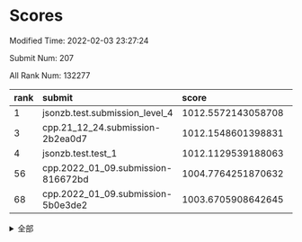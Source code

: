 # Scores

Modified Time: 2022-02-03 23:27:24

Submit Num: 207

All Rank Num: 132277

| rank |               submit               |       score        |       sigma        | pk_num |
| :--- | :--------------------------------- | :----------------- | :----------------- | :----- |
| 1    | jsonzb.test.submission_level_4     | 1012.5572143058708 | 0.7826779174098413 | 2556   |
| 3    | cpp.21_12_24.submission-2b2ea0d7   | 1012.1548601398831 | 0.8382826893041041 | 2556   |
| 4    | jsonzb.test.test_1                 | 1012.1129539188063 | 0.8037476411323792 | 2555   |
| 56   | cpp.2022_01_09.submission-816672bd | 1004.7764251870632 | 0.7182324471943731 | 2551   |
| 68   | cpp.2022_01_09.submission-5b0e3de2 | 1003.6705908642645 | 0.7072251248462164 | 2563   |


<details>
<summary>全部</summary>

| rank |                 submit                 |       score        |       sigma        | pk_num |
| :--- | :------------------------------------- | :----------------- | :----------------- | :----- |
| 1    | jsonzb.test.submission_level_4         | 1012.5572143058708 | 0.7826779174098413 | 2556   |
| 2    | gobigger.level_3.submission_level_3_14 | 1012.3910903529819 | 0.775743467372918  | 2561   |
| 3    | cpp.21_12_24.submission-2b2ea0d7       | 1012.1548601398831 | 0.8382826893041041 | 2556   |
| 4    | jsonzb.test.test_1                     | 1012.1129539188063 | 0.8037476411323792 | 2555   |
| 5    | gobigger.level_3.submission_level_3_18 | 1012.0385326645054 | 0.8012340702210967 | 2556   |
| 6    | gobigger.level_3.submission_level_3_15 | 1011.3874123848095 | 0.7760091234112693 | 2557   |
| 7    | gobigger.level_3.submission_level_3_35 | 1011.316838601292  | 0.778270797058583  | 2558   |
| 8    | gobigger.level_3.submission_level_3_6  | 1011.142602837067  | 0.7653121349819472 | 2555   |
| 9    | gobigger.level_3.submission_level_3_48 | 1011.1171220257311 | 0.7516579864213147 | 2559   |
| 10   | gobigger.level_3.submission_level_3_25 | 1011.1095744297969 | 0.7745595110019301 | 2558   |
| 11   | gobigger.level_3.submission_level_3_26 | 1011.099417298472  | 0.799929054608486  | 2553   |
| 12   | gobigger.level_3.submission_level_3_49 | 1010.9464105005773 | 0.7790522564877899 | 2552   |
| 13   | gobigger.level_3.submission_level_3_37 | 1010.8737349366231 | 0.7560340327273497 | 2555   |
| 14   | gobigger.level_3.submission_level_3_16 | 1010.8684204075671 | 0.7720334684032918 | 2563   |
| 15   | gobigger.level_3.submission_level_3_34 | 1010.8071285190321 | 0.7701333378350507 | 2560   |
| 16   | gobigger.level_3.submission_level_3_3  | 1010.7953306851015 | 0.7715258167631847 | 2560   |
| 17   | gobigger.level_3.submission_level_3_20 | 1010.7554240077692 | 0.7696235330288975 | 2552   |
| 18   | gobigger.level_3.submission_level_3_38 | 1010.7320901061681 | 0.7496475063627946 | 2556   |
| 19   | gobigger.level_3.submission_level_3_32 | 1010.6598459102606 | 0.766791072398232  | 2557   |
| 20   | gobigger.level_3.submission_level_3_41 | 1010.5396651706093 | 0.7417714121136608 | 2555   |
| 21   | gobigger.level_3.submission_level_3_0  | 1010.517497383396  | 0.7630976131403483 | 2553   |
| 22   | gobigger.level_3.submission_level_3_33 | 1010.3658076649725 | 0.7791701080213401 | 2561   |
| 23   | gobigger.level_3.submission_level_3_24 | 1010.3485856125375 | 0.7810923210081319 | 2550   |
| 24   | gobigger.level_3.submission_level_3_30 | 1010.3316438767907 | 0.7418449020750449 | 2554   |
| 25   | gobigger.level_3.submission_level_3_9  | 1010.2432275851647 | 0.782037982180279  | 2553   |
| 26   | gobigger.level_3.submission_level_3_44 | 1010.1769330149989 | 0.7573501751534787 | 2557   |
| 27   | gobigger.level_3.submission_level_3_29 | 1010.1661652365369 | 0.7514329758929731 | 2560   |
| 28   | gobigger.level_3.submission_level_3_46 | 1010.1482647353257 | 0.7633964188047437 | 2555   |
| 29   | gobigger.level_3.submission_level_3_31 | 1010.0992416580222 | 0.750827186870615  | 2550   |
| 30   | gobigger.level_3.submission_level_3_28 | 1010.0764337646555 | 0.749188886423641  | 2553   |
| 31   | gobigger.level_3.submission_level_3_13 | 1010.0276200246    | 0.7630646786449502 | 2554   |
| 32   | gobigger.level_3.submission_level_3_40 | 1009.841174086154  | 0.7689114777816962 | 2560   |
| 33   | gobigger.level_3.submission_level_3_21 | 1009.7323805874083 | 0.7596730894856799 | 2556   |
| 34   | gobigger.level_3.submission_level_3_43 | 1009.7186115990246 | 0.7501895041918976 | 2555   |
| 35   | gobigger.level_3.submission_level_3_36 | 1009.6993257488665 | 0.7488807427308711 | 2556   |
| 36   | gobigger.level_3.submission_level_3_8  | 1009.659262444753  | 0.7408299827718007 | 2556   |
| 37   | gobigger.level_3.submission_level_3_19 | 1009.5496279765152 | 0.7492950062112347 | 2552   |
| 38   | gobigger.level_3.submission_level_3_4  | 1009.5262202174388 | 0.7615963941744066 | 2559   |
| 39   | gobigger.level_3.submission_level_3_17 | 1009.4689404574425 | 0.757605061742779  | 2559   |
| 40   | gobigger.level_3.submission_level_3_7  | 1009.4512806635969 | 0.7605317259407419 | 2555   |
| 41   | gobigger.level_3.submission_level_3_1  | 1009.3968153561119 | 0.7429036460661295 | 2553   |
| 42   | gobigger.level_3.submission_level_3_2  | 1009.3940177441414 | 0.7689570137172026 | 2554   |
| 43   | gobigger.level_3.submission_level_3_10 | 1009.3761528982967 | 0.7549014611537103 | 2558   |
| 44   | gobigger.level_3.submission_level_3_42 | 1009.1834583396608 | 0.7526088098553869 | 2559   |
| 45   | gobigger.level_3.submission_level_3_12 | 1009.1627330327688 | 0.7601286390249063 | 2556   |
| 46   | gobigger.level_3.submission_level_3_22 | 1009.0965669716857 | 0.7442188579671104 | 2560   |
| 47   | gobigger.level_3.submission_level_3_27 | 1009.0057237705045 | 0.7547920260916001 | 2556   |
| 48   | gobigger.level_3.submission_level_3_45 | 1009.0055699638098 | 0.7291684538405454 | 2557   |
| 49   | gobigger.level_3.submission_level_3_5  | 1008.746377220254  | 0.7472209520091588 | 2559   |
| 50   | gobigger.level_3.submission_level_3_39 | 1008.6826625766756 | 0.7496199179161214 | 2553   |
| 51   | gobigger.level_3.submission_level_3_11 | 1008.6683767336627 | 0.7687698079375378 | 2555   |
| 52   | gobigger.level_3.submission_level_3_47 | 1008.655390937222  | 0.7569974804786692 | 2558   |
| 53   | gobigger.level_3.submission_level_3_23 | 1008.2128547769715 | 0.7456879671632658 | 2561   |
| 54   | gobigger.level_1.submission_level_1_21 | 1005.0586140953553 | 0.7252831222914712 | 2553   |
| 55   | gobigger.level_1.submission_level_1_32 | 1004.7976224527212 | 0.7283568245645018 | 2558   |
| 56   | cpp.2022_01_09.submission-816672bd     | 1004.7764251870632 | 0.7182324471943731 | 2551   |
| 57   | gobigger.level_1.submission_level_1_38 | 1004.2637908212722 | 0.7130582284064416 | 2556   |
| 58   | gobigger.level_1.submission_level_1_43 | 1004.2601158081877 | 0.7155466808128829 | 2552   |
| 59   | gobigger.level_1.submission_level_1_48 | 1004.2528763539119 | 0.7115111311540958 | 2553   |
| 60   | gobigger.level_1.submission_level_1_26 | 1004.0936669661678 | 0.7109729945705746 | 2555   |
| 61   | gobigger.level_1.submission_level_1_9  | 1003.9149489412912 | 0.7145475829966246 | 2556   |
| 62   | gobigger.level_1.submission_level_1_18 | 1003.8633323910312 | 0.7228076300296568 | 2555   |
| 63   | gobigger.level_1.submission_level_1_45 | 1003.8630127659502 | 0.7234285275581717 | 2553   |
| 64   | gobigger.level_1.submission_level_1_33 | 1003.8281453765097 | 0.7134617871924319 | 2553   |
| 65   | gobigger.level_1.submission_level_1_16 | 1003.7765620112245 | 0.7200408438411892 | 2558   |
| 66   | gobigger.level_1.submission_level_1_12 | 1003.7721189838073 | 0.7203890713297418 | 2553   |
| 67   | gobigger.level_1.submission_level_1_7  | 1003.7622487875433 | 0.7236038895750334 | 2553   |
| 68   | cpp.2022_01_09.submission-5b0e3de2     | 1003.6705908642645 | 0.7072251248462164 | 2563   |
| 69   | gobigger.level_1.submission_level_1_35 | 1003.6575973783993 | 0.7161690887488441 | 2554   |
| 70   | gobigger.level_1.submission_level_1_40 | 1003.5703424225165 | 0.7337995236928798 | 2557   |
| 71   | gobigger.level_1.submission_level_1_8  | 1003.4686627939128 | 0.7290292688502314 | 2559   |
| 72   | gobigger.level_1.submission_level_1_41 | 1003.4214633623891 | 0.7146801625076593 | 2549   |
| 73   | gobigger.level_1.submission_level_1_14 | 1003.3991012653344 | 0.7127558571461468 | 2556   |
| 74   | gobigger.level_1.submission_level_1_6  | 1003.3728845847758 | 0.7160217194887109 | 2555   |
| 75   | gobigger.level_1.submission_level_1_28 | 1003.3644974385414 | 0.7101959869396417 | 2555   |
| 76   | gobigger.level_1.submission_level_1_31 | 1003.3620454842406 | 0.7135251407247787 | 2553   |
| 77   | gobigger.level_1.submission_level_1_13 | 1003.321580721931  | 0.7121872578963121 | 2559   |
| 78   | gobigger.level_1.submission_level_1_15 | 1003.3126680734325 | 0.7256649911026665 | 2555   |
| 79   | gobigger.level_1.submission_level_1_4  | 1003.288769515037  | 0.719518597382115  | 2557   |
| 80   | gobigger.level_1.submission_level_1_47 | 1003.2730456190188 | 0.71848727158076   | 2554   |
| 81   | gobigger.level_1.submission_level_1_5  | 1003.2169966702158 | 0.7159467528425237 | 2560   |
| 82   | gobigger.level_1.submission_level_1_29 | 1003.1997893314501 | 0.7232224815450505 | 2553   |
| 83   | gobigger.level_1.submission_level_1_20 | 1003.1702653347744 | 0.7244739217613688 | 2558   |
| 84   | gobigger.level_1.submission_level_1_42 | 1003.1551925316344 | 0.7263829393092118 | 2561   |
| 85   | gobigger.level_1.submission_level_1_24 | 1003.1069343723905 | 0.714277508567886  | 2559   |
| 86   | gobigger.level_1.submission_level_1_39 | 1003.0822712124416 | 0.7105209800728113 | 2553   |
| 87   | gobigger.level_1.submission_level_1_1  | 1003.0448205135632 | 0.7041386393227598 | 2557   |
| 88   | gobigger.level_1.submission_level_1_46 | 1003.0383091197133 | 0.7271770278753074 | 2548   |
| 89   | gobigger.level_1.submission_level_1_25 | 1003.0311857488348 | 0.7114702168336586 | 2552   |
| 90   | gobigger.level_1.submission_level_1_23 | 1003.0215122180691 | 0.7206527970888429 | 2554   |
| 91   | gobigger.level_1.submission_level_1_49 | 1003.0074472244514 | 0.7281921094734557 | 2562   |
| 92   | gobigger.level_1.submission_level_1_36 | 1002.9570868739116 | 0.7097655367100598 | 2554   |
| 93   | gobigger.level_1.submission_level_1_30 | 1002.9534115117691 | 0.7118380057611958 | 2554   |
| 94   | gobigger.level_1.submission_level_1_27 | 1002.9155647914461 | 0.7213331625853971 | 2555   |
| 95   | gobigger.level_1.submission_level_1_37 | 1002.7636738221909 | 0.7156147198781553 | 2553   |
| 96   | gobigger.level_1.submission_level_1_10 | 1002.7423615737588 | 0.7146198308423751 | 2558   |
| 97   | gobigger.level_1.submission_level_1_17 | 1002.5093509697199 | 0.7131183449256301 | 2558   |
| 98   | gobigger.level_1.submission_level_1_0  | 1002.468817178144  | 0.7136595957997877 | 2554   |
| 99   | gobigger.level_1.submission_level_1_19 | 1002.4627784000544 | 0.7146954875446064 | 2556   |
| 100  | gobigger.level_1.submission_level_1_11 | 1002.4593857047315 | 0.7062125141188258 | 2549   |
| 101  | gobigger.level_1.submission_level_1_34 | 1002.4094939328985 | 0.7107303921125306 | 2555   |
| 102  | gobigger.level_1.submission_level_1_3  | 1002.3514966673739 | 0.7096678024983186 | 2553   |
| 103  | gobigger.level_1.submission_level_1_44 | 1002.3479241869596 | 0.7251073805314373 | 2560   |
| 104  | gobigger.level_1.submission_level_1_22 | 1002.0246314219111 | 0.7216334887130155 | 2554   |
| 105  | gobigger.level_1.submission_level_1_2  | 1001.9504481270435 | 0.7077631283434642 | 2562   |
| 106  | gobigger.random.submission_random_7    | 998.1135945917719  | 0.7074619800901301 | 2552   |
| 107  | gobigger.random.submission_random_1    | 997.3603228865516  | 0.7173437127023247 | 2556   |
| 108  | gobigger.random.submission_random_37   | 997.1402175333372  | 0.7159636200752263 | 2555   |
| 109  | gobigger.random.submission_random_25   | 996.9759339678192  | 0.7037521824844726 | 2555   |
| 110  | gobigger.random.submission_random_6    | 996.9500712062246  | 0.7121257602551859 | 2557   |
| 111  | gobigger.random.submission_random_47   | 996.8405855388863  | 0.7070798244640354 | 2558   |
| 112  | gobigger.random.submission_random_19   | 996.6231148655344  | 0.7007084999244322 | 2556   |
| 113  | gobigger.random.submission_random_10   | 996.5025283541293  | 0.7111048536347513 | 2556   |
| 114  | gobigger.random.submission_random_36   | 996.4355122299423  | 0.7014597206715071 | 2555   |
| 115  | gobigger.random.submission_random_3    | 996.4102613463763  | 0.7018275452802555 | 2556   |
| 116  | gobigger.random.submission_random_18   | 996.3979264802435  | 0.711583123171733  | 2554   |
| 117  | gobigger.random.submission_random_39   | 996.3734660736752  | 0.7188587465559774 | 2554   |
| 118  | gobigger.random.submission_random_14   | 996.3122203293976  | 0.7101784930770415 | 2552   |
| 119  | gobigger.random.submission_random_38   | 996.2958781332429  | 0.6953477284895805 | 2556   |
| 120  | gobigger.random.submission_random_34   | 996.2292326570991  | 0.709913199713918  | 2557   |
| 121  | gobigger.random.submission_random_35   | 996.2277947150518  | 0.7135853301173704 | 2559   |
| 122  | gobigger.random.submission_random_0    | 996.2224371746538  | 0.7225777971055334 | 2557   |
| 123  | gobigger.random.submission_random_8    | 996.2030204189174  | 0.7088070384966063 | 2558   |
| 124  | gobigger.random.submission_random_16   | 996.1894164701888  | 0.7017059464780244 | 2556   |
| 125  | gobigger.random.submission_random_30   | 996.1690291320406  | 0.7179618374062884 | 2553   |
| 126  | gobigger.random.submission_random_12   | 996.0674627444238  | 0.7101674704434092 | 2555   |
| 127  | gobigger.random.submission_random_24   | 996.0435723590933  | 0.7152081738660856 | 2555   |
| 128  | gobigger.random.submission_random_11   | 995.841033892517   | 0.7358646527760228 | 2561   |
| 129  | gobigger.random.submission_random_32   | 995.8139940995106  | 0.7161166802647817 | 2555   |
| 130  | gobigger.random.submission_random_27   | 995.7474957856126  | 0.7135044139223391 | 2556   |
| 131  | gobigger.random.submission_random_41   | 995.7426929156073  | 0.7129483409852223 | 2557   |
| 132  | gobigger.random.submission_random_5    | 995.6819678740904  | 0.7157186323832415 | 2558   |
| 133  | gobigger.random.submission_random_2    | 995.5868540490923  | 0.7084789684396361 | 2554   |
| 134  | gobigger.random.submission_random_15   | 995.563159318325   | 0.7160653663777614 | 2557   |
| 135  | gobigger.random.submission_random_31   | 995.537017362239   | 0.6987296096856684 | 2557   |
| 136  | gobigger.random.submission_random_33   | 995.500140550312   | 0.710771686533963  | 2558   |
| 137  | gobigger.random.submission_random_43   | 995.4952896088223  | 0.7058248426097846 | 2557   |
| 138  | gobigger.random.submission_random_13   | 995.4903477078201  | 0.7191456149817111 | 2557   |
| 139  | gobigger.random.submission_random_44   | 995.4178853374785  | 0.7037848020468462 | 2559   |
| 140  | gobigger.random.submission_random_22   | 995.4096585377382  | 0.7039029824933705 | 2553   |
| 141  | gobigger.random.submission_random_42   | 995.4016424159001  | 0.7197474697077405 | 2558   |
| 142  | gobigger.random.submission_random_17   | 995.3905578917982  | 0.7131142781118918 | 2556   |
| 143  | gobigger.random.submission_random_23   | 995.368705821057   | 0.7088005439860591 | 2558   |
| 144  | gobigger.random.submission_random_49   | 995.3493259359667  | 0.7108225934412008 | 2561   |
| 145  | gobigger.random.submission_random_20   | 995.2337293747727  | 0.7089324022856544 | 2561   |
| 146  | gobigger.random.submission_random_28   | 995.1936423500508  | 0.7202007285192301 | 2558   |
| 147  | gobigger.random.submission_random_9    | 995.1683597812807  | 0.7098753341102715 | 2559   |
| 148  | gobigger.random.submission_random_48   | 995.1638560936149  | 0.7134469519071015 | 2554   |
| 149  | gobigger.random.submission_random_29   | 995.1341858762094  | 0.7167222890640638 | 2555   |
| 150  | gobigger.random.submission_random_40   | 995.1137639442414  | 0.7196903922633873 | 2555   |
| 151  | gobigger.random.submission_random_46   | 994.9575826477871  | 0.7287980451969446 | 2552   |
| 152  | gobigger.random.submission_random_26   | 994.8332404328096  | 0.7124315963757507 | 2555   |
| 153  | gobigger.random.submission_random_4    | 994.7215733606073  | 0.729086307799417  | 2555   |
| 154  | gobigger.random.submission_random_21   | 994.5375278122345  | 0.7172073402367627 | 2549   |
| 155  | gobigger.random.submission_random_45   | 994.20085748452    | 0.7226345728421869 | 2557   |
| 156  | gobigger.level_2.submission_level_2_7  | 993.6666168881486  | 0.7329356100975185 | 2558   |
| 157  | gobigger.level_2.submission_level_2_17 | 993.5900254892352  | 0.7264895193885036 | 2557   |
| 158  | gobigger.level_2.submission_level_2_16 | 993.453779787325   | 0.7151788893912328 | 2557   |
| 159  | gobigger.level_2.submission_level_2_3  | 993.2720758605246  | 0.7503029153207398 | 2558   |
| 160  | gobigger.level_2.submission_level_2_30 | 993.0695542793131  | 0.7333616675721097 | 2558   |
| 161  | gobigger.level_2.submission_level_2_47 | 993.031697987061   | 0.7403444840330498 | 2554   |
| 162  | gobigger.level_2.submission_level_2_13 | 993.0147590585291  | 0.7315748685279757 | 2555   |
| 163  | gobigger.level_2.submission_level_2_20 | 992.8457455952063  | 0.7317451237469538 | 2551   |
| 164  | gobigger.level_2.submission_level_2_1  | 992.8171342972033  | 0.7473953079252844 | 2556   |
| 165  | gobigger.level_2.submission_level_2_29 | 992.7426977346565  | 0.731860855655459  | 2560   |
| 166  | gobigger.level_2.submission_level_2_31 | 992.7232595655781  | 0.7482952219545098 | 2560   |
| 167  | gobigger.level_2.submission_level_2_34 | 992.5117546911999  | 0.7455267729105063 | 2556   |
| 168  | gobigger.level_2.submission_level_2_19 | 992.4662380309593  | 0.7429496624377997 | 2553   |
| 169  | gobigger.level_2.submission_level_2_9  | 992.461774117266   | 0.753358498794508  | 2559   |
| 170  | gobigger.level_2.submission_level_2_14 | 992.4089715075573  | 0.7559256635976069 | 2554   |
| 171  | gobigger.level_2.submission_level_2_41 | 992.3825606301148  | 0.7305062859213516 | 2559   |
| 172  | gobigger.level_2.submission_level_2_42 | 992.3694350030416  | 0.7427609101814908 | 2560   |
| 173  | gobigger.level_2.submission_level_2_27 | 992.3401532881647  | 0.7455732538522597 | 2558   |
| 174  | gobigger.level_2.submission_level_2_49 | 992.2997420315756  | 0.7384245698169615 | 2557   |
| 175  | gobigger.level_2.submission_level_2_6  | 992.2584143955341  | 0.7468152968222598 | 2557   |
| 176  | gobigger.level_2.submission_level_2_28 | 992.2149668677773  | 0.725048442523064  | 2556   |
| 177  | gobigger.level_2.submission_level_2_10 | 992.1085129555265  | 0.7488030483635817 | 2557   |
| 178  | gobigger.level_2.submission_level_2_40 | 992.0618797292725  | 0.744401583768376  | 2559   |
| 179  | gobigger.level_2.submission_level_2_11 | 992.0486113603931  | 0.7387119433097756 | 2554   |
| 180  | gobigger.level_2.submission_level_2_25 | 992.0191112760605  | 0.7333938602319883 | 2558   |
| 181  | gobigger.level_2.submission_level_2_8  | 991.9996311332463  | 0.740568187192745  | 2553   |
| 182  | gobigger.level_2.submission_level_2_0  | 991.9416786919288  | 0.7465412220615562 | 2557   |
| 183  | gobigger.level_2.submission_level_2_36 | 991.9152631331493  | 0.731098000786866  | 2556   |
| 184  | gobigger.level_2.submission_level_2_33 | 991.8965437000776  | 0.7574481100328898 | 2562   |
| 185  | gobigger.level_2.submission_level_2_46 | 991.746848201766   | 0.7546939273757785 | 2555   |
| 186  | gobigger.level_2.submission_level_2_2  | 991.6484796790845  | 0.7626146202120045 | 2554   |
| 187  | gobigger.level_2.submission_level_2_39 | 991.6368825773203  | 0.746653202077441  | 2553   |
| 188  | gobigger.level_2.submission_level_2_48 | 991.63422118655    | 0.7434779736220777 | 2558   |
| 189  | gobigger.level_2.submission_level_2_24 | 991.592309329806   | 0.7376429882861789 | 2554   |
| 190  | gobigger.level_2.submission_level_2_5  | 991.5477524367735  | 0.7368126729855653 | 2558   |
| 191  | gobigger.level_2.submission_level_2_37 | 991.5256436316062  | 0.7508434245064459 | 2554   |
| 192  | gobigger.level_2.submission_level_2_44 | 991.4729077439448  | 0.7668643335000044 | 2554   |
| 193  | gobigger.level_2.submission_level_2_12 | 991.3693510917891  | 0.7632006351643839 | 2554   |
| 194  | gobigger.level_2.submission_level_2_22 | 991.2861037983108  | 0.749567594173973  | 2559   |
| 195  | gobigger.level_2.submission_level_2_35 | 991.2572370220863  | 0.7339319014343069 | 2560   |
| 196  | gobigger.level_2.submission_level_2_4  | 991.2302578855897  | 0.7474483983734935 | 2563   |
| 197  | gobigger.level_2.submission_level_2_38 | 991.1486533134521  | 0.7620475939438083 | 2562   |
| 198  | gobigger.level_2.submission_level_2_23 | 990.9793537173065  | 0.7670221942053952 | 2559   |
| 199  | gobigger.level_2.submission_level_2_32 | 990.9173342960672  | 0.7392249356557857 | 2554   |
| 200  | gobigger.level_2.submission_level_2_15 | 990.8841695589573  | 0.7447318799249995 | 2556   |
| 201  | gobigger.level_2.submission_level_2_26 | 990.8589387008751  | 0.7575016530901449 | 2557   |
| 202  | gobigger.level_2.submission_level_2_18 | 990.8266174445976  | 0.7797963350977694 | 2552   |
| 203  | gobigger.level_2.submission_level_2_45 | 990.709135585596   | 0.7631234947610521 | 2558   |
| 204  | gobigger.level_2.submission_level_2_43 | 990.500490244549   | 0.7516310661482497 | 2555   |
| 205  | gobigger.level_2.submission_level_2_21 | 990.4703089146437  | 0.7430438521488559 | 2554   |
| 206  | gobigger.none.submission_none_1        | 977.519180018635   | 1.4849870709917499 | 2559   |
| 207  | gobigger.none.submission_none_0        | 976.9261772571022  | 1.4296115619360323 | 2558   |

</details>